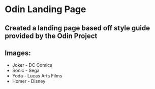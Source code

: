 # Odin Landing Page

## Created a landing page based off style guide provided by the Odin Project

## Images:

- Joker - DC Comics
- Sonic - Sega
- Yoda - Lucas Arts Films
- Homer - Disney
